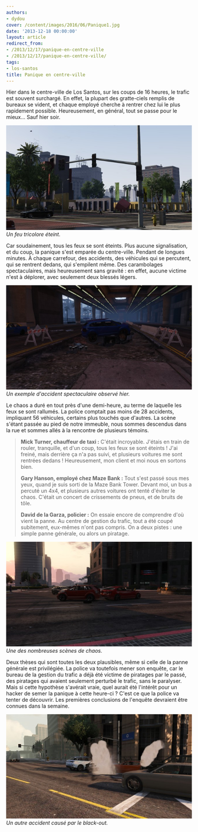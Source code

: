 ```yaml
---
authors:
- dydou
cover: /content/images/2016/06/Panique1.jpg
date: '2013-12-18 00:00:00'
layout: article
redirect_from:
- /2013/12/17/panique-en-centre-ville
- /2013/12/17/panique-en-centre-ville/
tags:
- los-santos
title: Panique en centre-ville
---
```



Hier dans le centre-ville de Los Santos, sur les coups de 16 heures, le trafic est souvent surchargé. En effet, la plupart des gratte-ciels remplis de bureaux se vident, et chaque employé cherche à rentrer chez lui le plus rapidement possible. Heureusement, en général, tout se passe pour le mieux... Sauf hier soir.

![Un feu tricolore éteint.](/content/images/2016/06/Panique.jpg)
_Un feu tricolore éteint._

Car soudainement, tous les feux se sont éteints. Plus aucune signalisation, et du coup, la panique s'est emparée du centre-ville. Pendant de longues minutes. À chaque carrefour, des accidents, des véhicules qui se percutent, qui se rentrent dedans, qui s'empilent même. Des carambolages spectaculaires, mais heureusement sans gravité : en effet, aucune victime n'est à déplorer, avec seulement deux blessés légers.

![Un exemple d'accident spectaculaire observé hier.](/content/images/2016/06/Panique2.jpg)
_Un exemple d'accident spectaculaire observé hier._

Le chaos a duré en tout près d'une demi-heure, au terme de laquelle les feux se sont rallumés. La police comptait pas moins de 28 accidents, impliquant 56 véhicules, certains plus touchés que d'autres. La scène s'étant passée au pied de notre immeuble, nous sommes descendus dans la rue et sommes allés à la rencontre de plusieurs témoins.

> **Mick Turner, chauffeur de taxi :** C'était incroyable. J'étais en train de rouler, tranquille, et d'un coup, tous les feux se sont éteints ! J'ai freiné, mais derrière ça n'a pas suivi, et plusieurs voitures me sont rentrées dedans ! Heureusement, mon client et moi nous en sortons bien.
> 
> **Gary Hanson, employé chez Maze Bank :** Tout s'est passé sous mes yeux, quand je suis sorti de la Maze Bank Tower. Devant moi, un bus a percuté un 4x4, et plusieurs autres voitures ont tenté d'éviter le chaos. C'était un concert de crissements de pneus, et de bruits de tôle.
> 
> **David de la Garza, policier :** On essaie encore de comprendre d'où vient la panne. Au centre de gestion du trafic, tout a été coupé subitement, eux-mêmes n'ont pas compris. On a deux pistes : une simple panne générale, ou alors un piratage.

![Une des nombreuses scènes de chaos.](/content/images/2016/06/Panique3.jpg)
_Une des nombreuses scènes de chaos._

Deux thèses qui sont toutes les deux plausibles, même si celle de la panne générale est privilégiée. La police va toutefois mener son enquête, car le bureau de la gestion du trafic a déjà été victime de piratages par le passé, des piratages qui avaient seulement perturbé le trafic, sans le paralyser. Mais si cette hypothèse s'avérait vraie, quel aurait été l'intérêt pour un hacker de semer la panique à cette heure-ci ? C'est ce que la police va tenter de découvrir. Les premières conclusions de l'enquête devraient être connues dans la semaine.

![Un autre accident causé par le black-out.](/content/images/2016/06/Panique4.jpg)
_Un autre accident causé par le black-out._